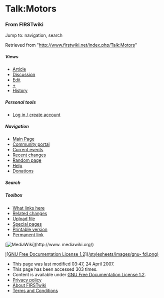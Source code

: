# Talk:Motors

### From FIRSTwiki

Jump to: navigation, search

Retrieved from "<http://www.firstwiki.net/index.php/Talk:Motors>"

##### Views

  * [Article](/index.php/Motors)
  * [Discussion](/index.php/Talk:Motors)
  * [Edit](/index.php?title=Talk:Motors&action=edit)
  * [+](/index.php?title=Talk:Motors&action=edit&section=new)
  * [History](/index.php?title=Talk:Motors&action=history)

##### Personal tools

  * [Log in / create account](/index.php?title=Special:Userlogin&returnto=Talk:Motors)

[](/index.php/Main_Page "Main Page" )

##### Navigation

  * [Main Page](/index.php/Main_Page)
  * [Community portal](/index.php/FIRSTwiki:Community_portal)
  * [Current events](/index.php/Current_events)
  * [Recent changes](/index.php/Special:Recentchanges)
  * [Random page](/index.php/Special:Random)
  * [Help](/index.php/Help:Contents)
  * [Donations](/index.php/FIRSTwiki:Site_support)

##### Search



##### Toolbox

  * [What links here](/index.php/Special:Whatlinkshere/Talk:Motors)
  * [Related changes](/index.php/Special:Recentchangeslinked/Talk:Motors)
  * [Upload file](/index.php/Special:Upload)
  * [Special pages](/index.php/Special:Specialpages)
  * [Printable version](/index.php?title=Talk:Motors&printable=yes)
  * [Permanent link](/index.php?title=Talk:Motors&oldid=59732)

[![MediaWiki](/skins/common/images/poweredby_mediawiki_88x31.png)](http://www.
mediawiki.org/)

[![GNU Free Documentation License 1.2](/stylesheets/images/gnu-
fdl.png)](http://www.gnu.org/copyleft/fdl.html)

  * This page was last modified 03:47, 24 April 2007.
  * This page has been accessed 303 times.
  * Content is available under [GNU Free Documentation License 1.2](http://www.gnu.org/copyleft/fdl.html "http://www.gnu.org/copyleft/fdl.html" ).
  * [Privacy policy](/index.php/FIRSTwiki:Privacy_policy "FIRSTwiki:Privacy policy" )
  * [About FIRSTwiki](/index.php/FIRSTwiki:About "FIRSTwiki:About" )
  * [Terms and Conditions](/index.php/FIRSTwiki:Terms_and_conditions "FIRSTwiki:Terms and conditions" )

